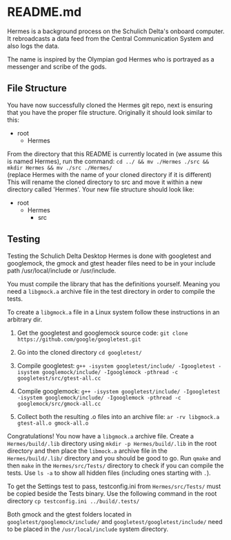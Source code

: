 # README.md

Hermes is a background process on the Schulich Delta's onboard computer.
It rebroadcasts a data feed from the Central Communication System and also logs the data.

The name is inspired by the Olympian god Hermes who is portrayed as a messenger and scribe of the gods.

## File Structure

You have now successfully cloned the Hermes git repo, next is ensuring that you have the proper file structure.
Originally it should look similar to this:

  - root
    - Hermes

From the directory that this README is currently located in (we assume this is named Hermes), run the command:
    `cd ../ && mv ./Hermes ./src && mkdir Hermes && mv ./src ./Hermes/`  
    (replace Hermes with the name of your cloned directory if it is different)
This will rename the cloned directory to src and move it within a new directory called 'Hermes'.
Your new file structure should look like:

  - root
    - Hermes
      - src

## Testing

Testing the Schulich Delta Desktop Hermes is done with googletest and googlemock, the gmock and gtest header files need to be in your include path /usr/local/include or /usr/include.

You must compile the library that has the definitions yourself. 
Meaning you need a `libgmock.a` archive file in the test directory in order to compile the tests.

To create a `libgmock.a` file in a Linux system follow these instructions in an arbitrary dir.

1. Get the googletest and googlemock source code:
    `git clone https://github.com/google/googletest.git`

2. Go into the cloned directory
    `cd googletest/`

3. Compile googletest:
    `g++ -isystem googletest/include/ -Igoogletest -isystem googlemock/include/ -Igooglemock -pthread -c googletest/src/gtest-all.cc`

4. Compile googlemock:
    `g++ -isystem googletest/include/ -Igoogletest -isystem googlemock/include/ -Igooglemock -pthread -c googlemock/src/gmock-all.cc`

5. Collect both the resulting .o files into an archive file:
    `ar -rv libgmock.a gtest-all.o gmock-all.o`

Congratulations! You now have a `libgmock.a` archive file. 
Create a `Hermes/build/.lib` directory using `mkdir -p Hermes/build/.lib` in the root directory and then place the `libmock.a` archive file in the `Hermes/build/.lib/` directory and you should be good to go. 
Run `qmake` and then `make` in the `Hermes/src/Tests/` directory to check if you can compile the tests. 
Use `ls -a` to show all hidden files (including ones starting with `.`).

To get the Settings test to pass, testconfig.ini from `Hermes/src/Tests/` must be copied beside the Tests binary. 
Use the following command in the root directory
    `cp testconfig.ini ../build/.tests/`

Both gmock and the gtest folders located in `googletest/googlemock/include/` and `googletest/googletest/include/` need to be placed in the `/usr/local/include` system directory.
